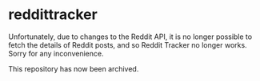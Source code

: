 # reddittracker

Unfortunately, due to changes to the Reddit API, it is no longer possible to fetch the details of Reddit posts, and so Reddit Tracker no longer works. Sorry for any inconvenience.

This repository has now been archived.
